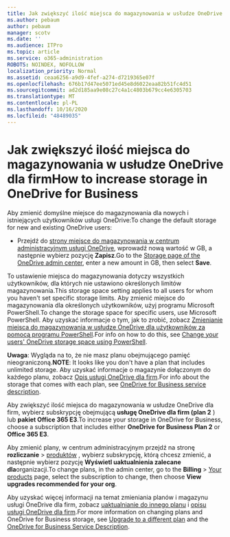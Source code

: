 ```yaml
---
title: Jak zwiększyć ilość miejsca do magazynowania w usłudze OneDrive dla firm
ms.author: pebaum
author: pebaum
manager: scotv
ms.date: ''
ms.audience: ITPro
ms.topic: article
ms.service: o365-administration
ROBOTS: NOINDEX, NOFOLLOW
localization_priority: Normal
ms.assetid: ceaa6256-a9d9-4fef-a274-d7219365e07f
ms.openlocfilehash: 676b17d47ee5071ed45e8d6022eaa82b51fc4d51
ms.sourcegitcommit: ad2d185aa9e08c27c4a1c4803b679cc4e6305703
ms.translationtype: MT
ms.contentlocale: pl-PL
ms.lasthandoff: 10/16/2020
ms.locfileid: "48489035"
---
```

# <a name="how-to-increase-storage-in-onedrive-for-business"></a><span data-ttu-id="35c1b-102">Jak zwiększyć ilość miejsca do magazynowania w usłudze OneDrive dla firm</span><span class="sxs-lookup"><span data-stu-id="35c1b-102">How to increase storage in OneDrive for Business</span></span>

<span data-ttu-id="35c1b-103">Aby zmienić domyślne miejsce do magazynowania dla nowych i istniejących użytkowników usługi OneDrive:</span><span class="sxs-lookup"><span data-stu-id="35c1b-103">To change the default storage for new and existing OneDrive users:</span></span>
  
- <span data-ttu-id="35c1b-104">Przejdź do [strony miejsce do magazynowania w centrum administracyjnym usługi OneDrive](https://admin.onedrive.com/?v=StorageSettings), wprowadź nową wartość w GB, a następnie wybierz pozycję **Zapisz**.</span><span class="sxs-lookup"><span data-stu-id="35c1b-104">Go to the [Storage page of the OneDrive admin center](https://admin.onedrive.com/?v=StorageSettings), enter a new amount in GB, then select **Save**.</span></span>

<span data-ttu-id="35c1b-105">To ustawienie miejsca do magazynowania dotyczy wszystkich użytkowników, dla których nie ustawiono określonych limitów magazynowania.</span><span class="sxs-lookup"><span data-stu-id="35c1b-105">This storage space setting applies to all users for whom you haven't set specific storage limits.</span></span> <span data-ttu-id="35c1b-106">Aby zmienić miejsce do magazynowania dla określonych użytkowników, użyj programu Microsoft PowerShell.</span><span class="sxs-lookup"><span data-stu-id="35c1b-106">To change the storage space for specific users, use Microsoft PowerShell.</span></span> <span data-ttu-id="35c1b-107">Aby uzyskać informacje o tym, jak to zrobić, zobacz [Zmienianie miejsca do magazynowania w usłudze OneDrive dla użytkowników za pomocą programu PowerShell](https://docs.microsoft.com/onedrive/change-user-storage).</span><span class="sxs-lookup"><span data-stu-id="35c1b-107">For info on how to do this, see [Change your users' OneDrive storage space using PowerShell](https://docs.microsoft.com/onedrive/change-user-storage).</span></span>

<span data-ttu-id="35c1b-108">**Uwaga**: Wygląda na to, że nie masz planu obejmującego pamięć nieograniczoną.</span><span class="sxs-lookup"><span data-stu-id="35c1b-108">**NOTE**: It looks like you don't have a plan that includes unlimited storage.</span></span> <span data-ttu-id="35c1b-109">Aby uzyskać informacje o magazynie dołączonym do każdego planu, zobacz [Opis usługi OneDrive dla firm](https://docs.microsoft.com/office365/servicedescriptions/onedrive-for-business-service-description).</span><span class="sxs-lookup"><span data-stu-id="35c1b-109">For info about the storage that comes with each plan, see [OneDrive for Business service description](https://docs.microsoft.com/office365/servicedescriptions/onedrive-for-business-service-description).</span></span>
  
<span data-ttu-id="35c1b-110">Aby zwiększyć ilość miejsca do magazynowania w usłudze OneDrive dla firm, wybierz subskrypcję obejmującą **usługę OneDrive dla firm (plan 2** ) lub **pakiet Office 365 E3**.</span><span class="sxs-lookup"><span data-stu-id="35c1b-110">To increase your storage in OneDrive for Business, choose a subscription that includes either **OneDrive for Business Plan 2** or **Office 365 E3**.</span></span>
  
<span data-ttu-id="35c1b-111">Aby zmienić plany, w centrum administracyjnym przejdź na stronę **rozliczanie** \> [produktów](https://go.microsoft.com/fwlink/p/?linkid=842054) , wybierz subskrypcję, którą chcesz zmienić, a następnie wybierz pozycję **Wyświetl uaktualnienia zalecane dla**organizacji.</span><span class="sxs-lookup"><span data-stu-id="35c1b-111">To change plans, in the admin center, go to the **Billing** \> [Your products](https://go.microsoft.com/fwlink/p/?linkid=842054) page, select the subscription to change, then choose **View upgrades recommended for your org**.</span></span>
  
<span data-ttu-id="35c1b-112">Aby uzyskać więcej informacji na temat zmieniania planów i magazynu usługi OneDrive dla firm, zobacz [uaktualnianie do innego planu](https://docs.microsoft.com/microsoft-365/commerce/subscriptions/upgrade-to-different-plan) i [opisu usługi OneDrive dla firm](https://docs.microsoft.com/office365/servicedescriptions/onedrive-for-business-service-description).</span><span class="sxs-lookup"><span data-stu-id="35c1b-112">For more information on changing plans and OneDrive for Business storage, see [Upgrade to a different plan](https://docs.microsoft.com/microsoft-365/commerce/subscriptions/upgrade-to-different-plan) and the [OneDrive for Business Service Description](https://docs.microsoft.com/office365/servicedescriptions/onedrive-for-business-service-description).</span></span>